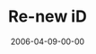 ---
layout: message
category: message
series: "iD"
title: "Re-new iD"
date: 2006-04-09-00-00
message_id: 74
audio: "http://s3.amazonaws.com/crossroads-media/media/legacy/mp3/iD_05_Re-new_ID_04-09-06.mp3"
audio-duration: "50:58"
explicit: false
---